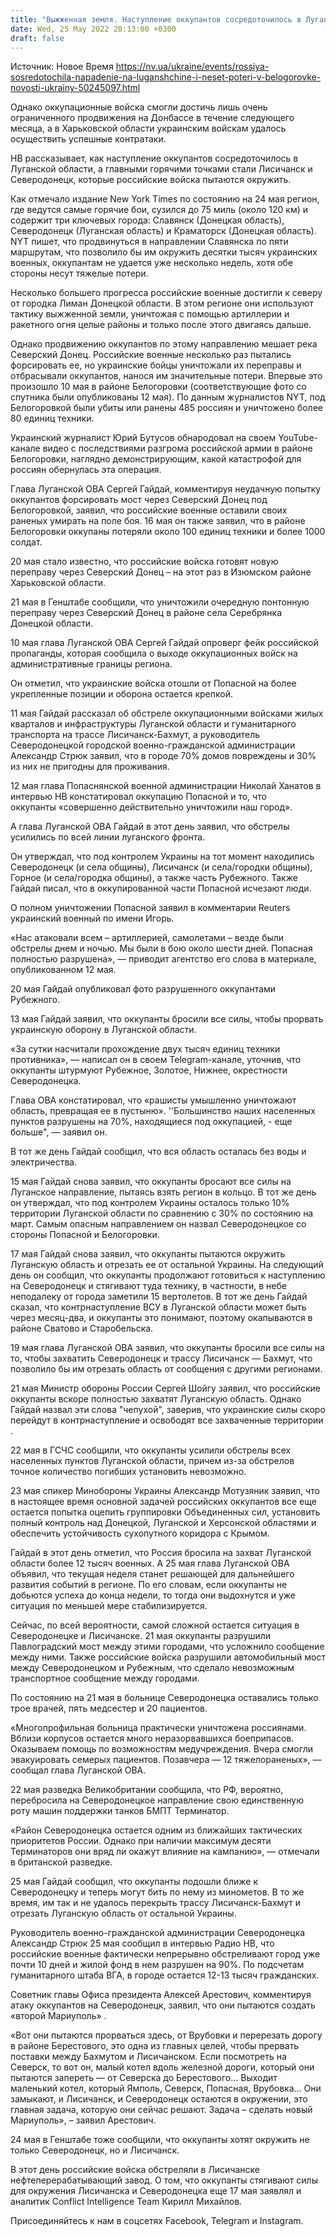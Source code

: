 ```yaml
---
title: "Выжженная земля. Наступление оккупантов сосредоточилось в Луганской области, самые горячие точки — Лисичанск и Северодонецк"
date: Wed, 25 May 2022 20:13:00 +0300
draft: false
---
```

Источник: Новое Время https://nv.ua/ukraine/events/rossiya-sosredotochila-napadenie-na-luganshchine-i-neset-poteri-v-belogorovke-novosti-ukrainy-50245097.html


Однако оккупационные войска смогли достичь лишь очень ограниченного продвижения на Донбассе в течение следующего месяца, а в Харьковской области украинским войскам удалось осуществить успешные контратаки.

 НВ рассказывает, как наступление оккупантов сосредоточилось в Луганской области, а главными горячими точками стали Лисичанск и Северодонецк, которые российские войска пытаются окружить.

Как отмечало издание New York Times по состоянию на 24 мая регион, где ведутся самые горячие бои, сузился до 75 миль (около 120 км) и содержит три ключевых города: Славянск (Донецкая область), Северодонецк (Луганская область) и Краматорск (Донецкая область). NYT пишет, что продвинуться в направлении Славянска по пяти маршрутам, что позволило бы им окружить десятки тысяч украинских военных, оккупантам не удается уже несколько недель, хотя обе стороны несут тяжелые потери.

Несколько большего прогресса российские военные достигли к северу от городка Лиман Донецкой области. В этом регионе они используют тактику выжженной земли, уничтожая с помощью артиллерии и ракетного огня целые районы и только после этого двигаясь дальше.

Однако продвижению оккупантов по этому направлению мешает река Северский Донец. Российские военные несколько раз пытались форсировать ее, но украинские бойцы уничтожали их переправы и отбрасывали оккупантов, нанося им значительные потери. Впервые это произошло 10 мая в районе Белогоровки (соответствующие фото со спутника были опубликованы 12 мая). По данным журналистов NYT, под Белогоровкой были убиты или ранены 485 россиян и уничтожено более 80 единиц техники.

Украинский журналист Юрий Бутусов обнародовал на своем YouTube-канале видео с последствиями разгрома российской армии в районе Белогоровки, наглядно демонстрирующим, какой катастрофой для россиян обернулась эта операция.

Глава Луганской ОВА Сергей Гайдай, комментируя неудачную попытку оккупантов форсировать мост через Северский Донец под Белогоровкой, заявил, что российские военные оставили своих раненых умирать на поле боя. 16 мая он также заявил, что в районе Белогоровки оккупаны потеряли около 100 единиц техники и более 1000 солдат.

20 мая стало известно, что российские войска готовят новую переправу через Северский Донец – на этот раз в Изюмском районе Харьковской области.

21 мая в Генштабе сообщили, что уничтожили очередную понтонную переправу через Северский Донец в районе села Серебрянка Донецкой области.

10 мая глава Луганской ОВА Сергей Гайдай опроверг фейк российской пропаганды, которая сообщила о выходе оккупационных войск на административные границы региона.

Он отметил, что украинские войска отошли от Попасной на более укрепленные позиции и оборона остается крепкой.

11 мая Гайдай рассказал об обстреле оккупационными войсками жилых кварталов и инфраструктуры Луганской области и гуманитарного транспорта на трассе Лисичанск-Бахмут, а руководитель Северодонецкой городской военно-гражданской администрации Александр Стрюк заявил, что в городе 70% домов повреждены и 30% из них не пригодны для проживания.

12 мая глава Попаснянской военной администрации Николай Ханатов в интервью НВ констатировал оккупацию Попасной и то, что оккупанты «совершенно действительно уничтожили наш город».

А глава Луганской ОВА Гайдай в этот день заявил, что обстрелы усилились по всей линии луганского фронта.

Он утверждал, что под контролем Украины на тот момент находились Северодонецк (и села общины), Лисичанск (и села/городки общины), Горное (и села/городка общины), а также часть Рубежного. Также Гайдай писал, что в оккупированной части Попасной исчезают люди.

О полном уничтожении Попасной заявил в комментарии Reuters украинский военный по имени Игорь.

 «Нас атаковали всем – артиллерией, самолетами – везде были обстрелы днем и ночью. Мы были в бою около шести дней. Попасная полностью разрушена», — приводит агентство его слова в материале, опубликованном 12 мая.

 20 мая Гайдай опубликовал фото разрушенного оккупантами Рубежного.

13 мая Гайдай заявил, что оккупанты бросили все силы, чтобы прорвать украинскую оборону в Луганской области.

«За сутки насчитали прохождение двух тысяч единиц техники противника», — написал он в своем Telegram-канале, уточнив, что оккупанты штурмуют Рубежное, Золотое, Нижнее, окрестности Северодонецка.

Глава ОВА констатировал, что «рашисты умышленно уничтожают область, превращая ее в пустыню». ''Большинство наших населенных пунктов разрушены на 70%, находящиеся под оккупацией, - еще больше", — заявил он.

В тот же день Гайдай сообщил, что вся область осталась без воды и электричества.

15 мая Гайдай снова заявил, что оккупанты бросают все силы на Луганское направление, пытаясь взять регион в кольцо. В тот же день он утверждал, что под контролем Украины осталось только 10% территории Луганской области по сравнению с 30% по состоянию на март. Самым опасным направлением он назвал Северодонецкое со стороны Попасной и Белогоровки.

17 мая Гайдай снова заявил, что оккупанты пытаются окружить Луганскую область и отрезать ее от остальной Украины. На следующий день он сообщил, что оккупанты продолжают готовиться к наступлению на Северодонецк и стягивают туда технику, в частности, в небе неподалеку от города заметили 15 вертолетов. В тот же день Гайдай сказал, что контрнаступление ВСУ в Луганской области может быть через месяц-два, и оккупанты это понимают, поэтому окапываются в районе Сватово и Старобельска.

19 мая глава Луганской ОВА заявил, что оккупанты бросили все силы на то, чтобы захватить Северодонецк и трассу Лисичанск — Бахмут, что позволило бы им отрезать область от сообщения с другими регионами.

21 мая Министр обороны России Сергей Шойгу заявил, что российские оккупанты вскоре полностью захватят Луганскую область. Однако Гайдай назвал эти слова  "чепухой", заверив, что украинские силы скоро перейдут в контрнаступление и освободят все захваченные территории .

22 мая в ГСЧС сообщили, что оккупанты усилили обстрелы всех населенных пунктов Луганской области, причем из-за обстрелов точное количество погибших установить невозможно.

23 мая спикер Минобороны Украины Александр Мотузяник заявил, что в настоящее время основной задачей российских оккупантов все еще остается попытка оцепить группировки Объединенных сил, установить полный контроль над Донецкой, Луганской и Херсонской областями и обеспечить устойчивость сухопутного коридора с Крымом.

Гайдай в этот день отметил, что Россия бросила на захват Луганской области более 12 тысяч военных. А 25 мая глава Луганской ОВА объявил, что текущая неделя станет решающей для дальнейшего развития событий в регионе. По его словам, если оккупанты не добьются успеха до конца недели, то тогда они выдохнутся и уже ситуация по меньшей мере стабилизируется.

Сейчас, по всей вероятности, самой сложной остается ситуация в Северодонецке и Лисичанске. 21 мая оккупанты разрушили Павлоградский мост между этими городами, что усложнило сообщение между ними. Также российские войска разрушили автомобильный мост между Северодонецком и Рубежным, что сделало невозможным транспортное сообщение между городами.

По состоянию на 21 мая в больнице Северодонецка оставались только трое врачей, пять медсестер и 20 пациентов.

 «Многопрофильная больница практически уничтожена россиянами. Вблизи корпусов остается много неразорвавшихся боеприпасов. Оказываем помощь по возможностям медучреждения. Вчера смогли эвакуировать семерых пациентов. Позавчера — 12 тяжелораненых», — сообщал глава Луганской ОВА.

22 мая разведка Великобритании сообщила, что РФ, вероятно, перебросила на Северодонецкое направление свою единственную роту машин поддержки танков БМПТ Терминатор.

«Район Северодонецка остается одним из ближайших тактических приоритетов России. Однако при наличии максимум десяти Терминаторов они вряд ли окажут влияние на кампанию», — отмечали в британской разведке.

25 мая Гайдай сообщил, что оккупанты подошли ближе к Северодонецку и теперь могут бить по нему из минометов. В то же время, им так и не удалось перекрыть трассу Лисичанск-Бахмут и отрезать Луганскую область от остальной Украины.

Руководитель военно-гражданской администрации Северодонецка Александр Стрюк 25 мая сообщил в интервью Радио НВ, что российские военные фактически непрерывно обстреливают город уже почти 10 дней и жилой фонд в нем разрушен на 90%. По подсчетам гуманитарного штаба ВГА, в городе остается 12-13 тысяч гражданских.

Советник главы Офиса президента Алексей Арестович, комментируя атаку оккупантов на Северодонецк, заявил, что они пытаются создать «второй Мариуполь» .

 «Вот они пытаются прорваться здесь, от Врубовки и перерезать дорогу в районе Берестового, это одна из главных целей, чтобы прервать поставки между Бахмутом и Лисичанском. Если посмотреть на Северск, то вот он, малый котел вдоль железной дороги, который они пытаются запереть — от Северска до Берестового… Выходит маленький котел, который Ямполь, Северск, Попасная, Врубовка… Они замыкают, и Лисичанск, и Северодонецк остаются в окружении, это главная задача, которую они сейчас решают. Задача – сделать новый Мариуполь», – заявил Арестович.

24 мая в Генштабе тоже сообщили, что оккупанты хотят окружить не только Северодонецк, но и Лисичанск.

В этот день российские войска обстреляли в Лисичанске нефтеперерабатывающий завод. О том, что оккупанты стягивают силы для окружения Лисичанска и Северодонецка еще 17 мая заявлял и аналитик Conflict Intelligence Team Кирилл Михайлов.

Присоединяйтесь к нам в соцсетях Facebook, Telegram и Instagram.
